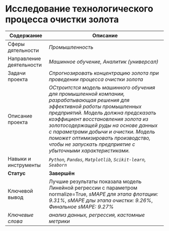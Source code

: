 # Исследование технологического процесса очистки золота
Содержание | Описание |
 ------------- | ---------------- |
Сферы дятельности | *Промышленность*
Направление деятельности | *Машинное обучение, Аналитик (универсал)*
Задачи проекта  | *Спрогнозировать концентрацию золота при проведении процесса очистки золота*
Описание проекта | *ОСтроитстся модель машинного обучения для промышленной компании, разрабатывающая решения для эффективной работы промышленных предприятий. Модель должна предсказать коэффициент восстановления золота из золотосодержащей руды на основе данных с параметрами добычи и очистки. Модель поможет оптимизировать производство, чтобы не запускать предприятие с убыточными характеристиками.*
Навыки и инструменты | *`Python`, `Pandas`, `Matplotlib`, `Scikit-learn`, `Seaborn`*
**Статус** | **Завершён**
Ключевой вывод | Лучшие результаты показала модель Линейной регрессии с параметром normalize=True, *sMAPE для этапа флотации: 9.31%*, *sMAPE длы этапа очистки: 9.26%*, *Финальное sMAPE: 9.27%*
*Ключевые слова* | *анализ данных, регрессия, кастомные метрики*
